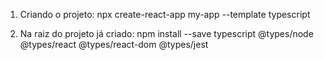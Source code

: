 1. Criando o projeto:
npx create-react-app my-app --template typescript

2. Na raiz do projeto já criado:
npm install --save typescript @types/node @types/react @types/react-dom @types/jest

